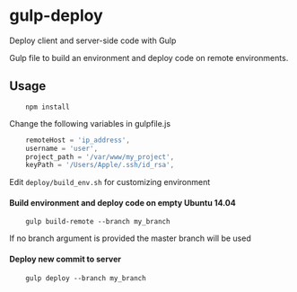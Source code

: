 # gulp-deploy
Deploy client and server-side code with Gulp

Gulp file to build an environment and deploy code on remote environments.

## Usage

```
	npm install
```

Change the following variables in gulpfile.js

```javascript
	remoteHost = 'ip_address',
    username = 'user',
    project_path = '/var/www/my_project',
    keyPath = '/Users/Apple/.ssh/id_rsa',
```

Edit ``` deploy/build_env.sh ``` for customizing environment

#### Build environment and deploy code on empty Ubuntu 14.04 

```
	gulp build-remote --branch my_branch
```

If no branch argument is provided the master branch will be used

#### Deploy new commit to server

```
	gulp deploy --branch my_branch
```
